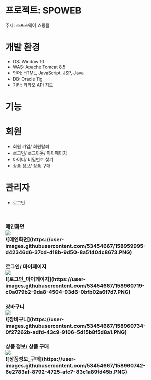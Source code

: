 # 프로젝트: SPOWEB
주제: 스포츠웨어 쇼핑몰

# 개발 환경
- OS: Window 10
- WAS: Apache Tomcat 8.5
- 언어: HTML, JavaScript, JSP, Java
- DB: Oracle 11g
- 기타: 카카오 API 지도

# 기능
# 회원
- 회원 가입/ 회원탈퇴
- 로그인/ 로그아웃/ 마이페이지
- 아이디/ 비밀번호 찿기
- 상품 정보/ 상품 구매
# 관리자
- 로그인
<br>
<h3>메인화면<br>
<img src="https://user-images.githubusercontent.com/53454667/158959995-d42346d6-37cd-418b-9d50-8a51404c8673.PNG"><br>
![메인화면](https://user-images.githubusercontent.com/53454667/158959995-d42346d6-37cd-418b-9d50-8a51404c8673.PNG)
<h3>로그인/ 마이페이지<br>
<img src="https://user-images.githubusercontent.com/53454667/158960719-c0a079b2-9da8-4504-93d6-0bfb02a6f7d7.PNG"><br>
![로그인_마이페이지](https://user-images.githubusercontent.com/53454667/158960719-c0a079b2-9da8-4504-93d6-0bfb02a6f7d7.PNG)<br>
<h3>장바구니<br>
<img src=https://user-images.githubusercontent.com/53454667/158960734-0f27262b-adfd-43c9-9106-5d15b8f5d8a1.PNG"><br>
![장바구니](https://user-images.githubusercontent.com/53454667/158960734-0f27262b-adfd-43c9-9106-5d15b8f5d8a1.PNG)<br>                      <h3>상품 정보/ 상품 구매<br>
<img src="https://user-images.githubusercontent.com/53454667/158960742-6e2783af-8792-4725-afc7-83c1a89fd45b.PNG"><br>
![상품정보_구매](https://user-images.githubusercontent.com/53454667/158960742-6e2783af-8792-4725-afc7-83c1a89fd45b.PNG)
